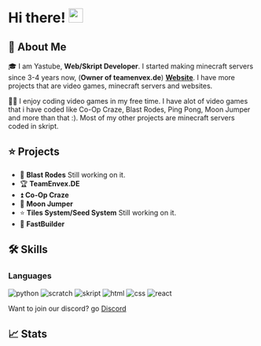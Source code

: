 # Hi there! <img src="https://media.giphy.com/media/hvRJCLFzcasrR4ia7z/giphy.gif" width="29px" height="29px">

## 🚀 About Me

🎓 I am Yastube, **Web/Skript Developer**. I started making minecraft servers since 3-4 years now, (**Owner of teamenvex.de**) [**Website**](https://teamenvex.de). I have more projects that are video games, minecraft servers and websites.

👨‍💻 I enjoy coding video games in my free time. I have alot of video games that i have coded like Co-Op Craze, Blast Rodes, Ping Pong, Moon Jumper and more than that :). Most of my other projects are minecraft servers coded in skript.


## ⭐ Projects

-   📝 **Blast Rodes** Still working on it.
-   🏆 **TeamEnvex.DE**
-   ⏫ **Co-Op Craze**
-   🚁 **Moon Jumper**
-   ⭐ **Tiles System/Seed System** Still working on it.
-   🤝 **FastBuilder**

## 🛠️ Skills

### Languages

![python](https://img.shields.io/badge/Python-3776AB?style=for-the-badge&logo=python&logoColor=white)
![scratch](https://img.shields.io/badge/Scratch-3776AB?style=for-the-badge&logo=scratch&logoColor=white)
![skript](https://img.shields.io/badge/Skript-20232A?style=for-the-badge&logo=code&logoColor=white)
![html](https://img.shields.io/badge/HTML5-E34F26?style=for-the-badge&logo=html5&logoColor=white)
![css](https://img.shields.io/badge/CSS3-1572B6?style=for-the-badge&logo=css3&logoColor=white)
![react](https://img.shields.io/badge/React-20232A?style=for-the-badge&logo=react&logoColor=61DAFB)



Want to join our discord? go [Discord](https://dc.teamenvex.de)

## 📈 Stats

